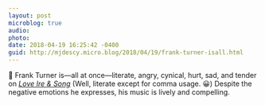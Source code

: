 ```yaml
---
layout: post
microblog: true
audio: 
photo: 
date: 2018-04-19 16:25:42 -0400
guid: http://mjdescy.micro.blog/2018/04/19/frank-turner-isall.html
---
```

🎵 Frank Turner is—all at once—literate, angry, cynical, hurt, sad, and tender on _[Love Ire & Song](https://itunes.apple.com/us/album/love-ire-song/317500956)_ (Well, literate except for comma usage. 😀) Despite the negative emotions he expresses, his music is lively and compelling.
